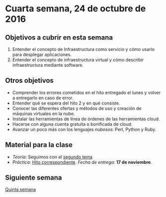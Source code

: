# Cuarta semana, 24 de octubre de 2016


## Objetivos a cubrir en esta semana

1. Entender el concepto de Infraestructura como servicio y cómo usarlo
   para desplegar aplicaciones.
2. Entender el concepto de infraestructura virtual y cómo describir
   infraestructura mediante software.

## Otros objetivos

* Comprender los errores cometidos en el hito entregado el lunes y
  volver a entregarlo en caso de error.
* Entender qué se espera del hito 2 y en qué consiste.
* Conocer las diferentes ofertas y métodos de uso y creación de
  máquinas virtuales en la nube.
* Instalar las herramientas de línea de órdenes de las herramientas cloud.
* Hacerse con alguna cuenta gratuita o bonificada de cloud.
* Avanzar un poco más con los lenguajes *nubosos*: Perl, Python y Ruby.
  
## Material para la clase

* *Teoría*: Seguimos con
  el
  [segundo tema](http://jj.github.io/CC/documentos/temas/Gestion_de_configuraciones)
* *Práctica*:
  [Hito correspondiente](https://jj.github.io/CC/documentos/proyecto/2.Provisionamiento). *Fecha
  de entrega*: **17 de noviembre**. 


## Siguiente semana

[Quinta semana](5-semana.md)
